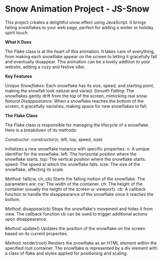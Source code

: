 # Snow Animation Project - JS-Snow

This project creates a delightful snow effect using JavaScript. It brings falling snowflakes to your web page, perfect for adding a winter or holiday spirit touch.

**What It Does**

The Flake class is at the heart of this animation. It takes care of everything, from making each snowflake appear on the screen to letting it gracefully fall and eventually disappear. This animation can be a lovely addition to your website, adding a cozy and festive vibe.

**Key Features**

_Unique Snowflakes:_ Each snowflake has its size, speed, and starting point, making the snowfall look natural and varied. 
_Smooth Falling:_ The snowflakes gently drift from the top of the screen, mimicking real snow. 
_Natural Disappearance:_ When a snowflake reaches the bottom of the screen, it gracefully vanishes, making space for new snowflakes to fall.

**The Flake Class**

The Flake class is responsible for managing the lifecycle of a snowflake. Here is a breakdown of its methods:

_Constructor:_ constructor(n, left, top, speed, size)

Initializes a new snowflake instance with specific properties: 
n: A unique identifier for the snowflake.
left: The horizontal position where the snowflake starts.
top: The vertical position where the snowflake starts.
speed: The speed at which the snowflake falls.
size: The size of the snowflake, affecting its scale.

_Method:_ fall(cw, ch, cb) 
Starts the falling motion of the snowflake. The parameters are:
cw: The width of the container.
ch: The height of the container (usually the height of the screen or viewport).
cb: A callback function to handle the disappearance of the snowflake once it reaches the bottom.

_Method:_ disappear(cb)
Stops the snowflake's movement and hides it from view. The callback function cb can be used to trigger additional actions upon disappearance.

_Method:_ update()
Updates the position of the snowflake on the screen based on its current properties.

_Method:_ render(root) 
Renders the snowflake as an HTML element within the specified root container. The snowflake is represented by a div element with a class of flake and styles applied for positioning and scaling.


 
